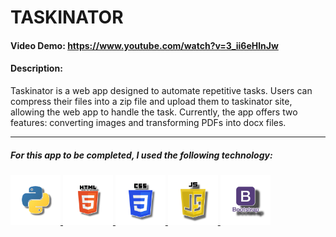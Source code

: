 # TASKINATOR
#### Video Demo:  [<URL HERE>](https://www.youtube.com/watch?v=3_ii6eHlnJw)https://www.youtube.com/watch?v=3_ii6eHlnJw
#### Description:
<p>Taskinator is a web app designed to automate repetitive tasks. Users can compress their files into a zip file and upload them to taskinator site, allowing the web app to handle the task. Currently, the app offers two features: converting images and transforming PDFs into docx files.</p>

---
<h5>For this app to be completed, I used the following technology:</h4>

 <tr>
    <td align="left">
      <a href="https://www.heroku.com" target="_blank" rel="noreferrer">
        <img src="images/5.png" alt="Heroku" width="80" height="80"/>
      </a>
          <a href="https://www.heroku.com" target="_blank" rel="noreferrer">
        <img src="images/4.png" alt="Heroku" width="80" height="80"/>
      </a>
          </a>
          <a href="https://www.heroku.com" target="_blank" rel="noreferrer">
        <img src="images/3.png" alt="Heroku" width="80" height="80"/>
      </a>
    </a>
     <a href="https://www.heroku.com" target="_blank" rel="noreferrer">
        <img src="images/1.png" alt="Heroku" width="80" height="80"/>
      </a>
       <a href="https://www.heroku.com" target="_blank" rel="noreferrer">
        <img src="images/2.png" alt="Heroku" width="80" height="80"/>
      </a>




      


  </tr>


